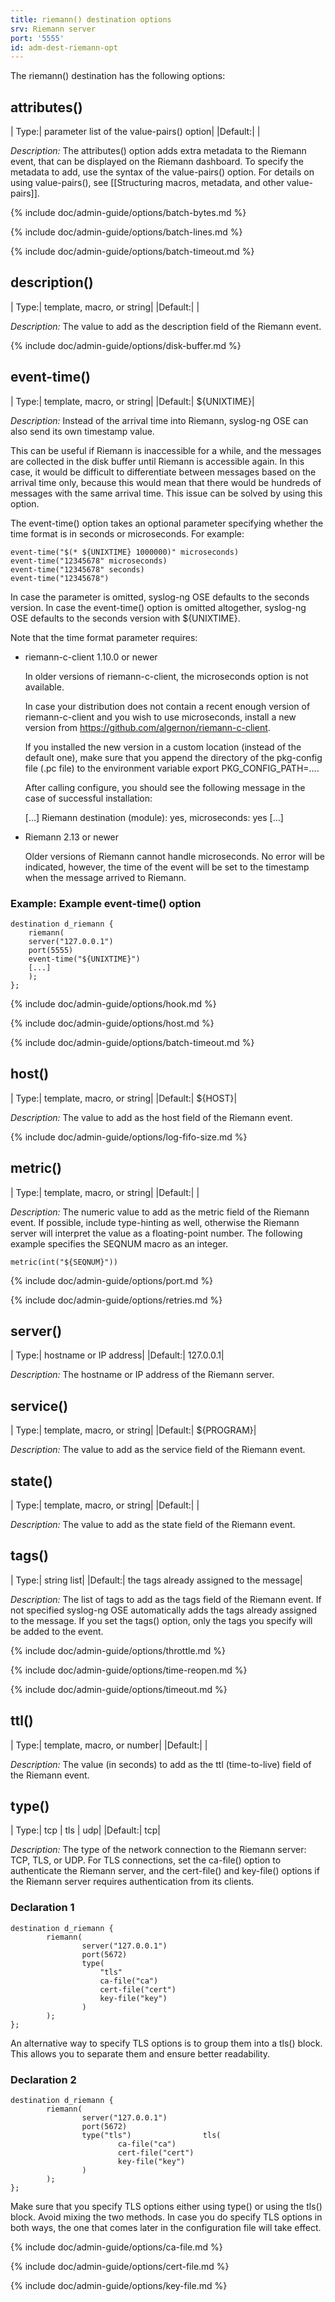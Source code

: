 ```yaml
---
title: riemann() destination options
srv: Riemann server
port: '5555'
id: adm-dest-riemann-opt
---
```


The riemann() destination has the following options:

## attributes()

|  Type:|      parameter list of the value-pairs() option|
  |Default:|   |

*Description:* The attributes() option adds extra metadata to the
Riemann event, that can be displayed on the Riemann dashboard. To
specify the metadata to add, use the syntax of the value-pairs() option.
For details on using value-pairs(), see
[[Structuring macros, metadata, and other value-pairs]].

{% include doc/admin-guide/options/batch-bytes.md %}

{% include doc/admin-guide/options/batch-lines.md %}

{% include doc/admin-guide/options/batch-timeout.md %}

## description()

|  Type:|      template, macro, or string|
  |Default:|   |

*Description:* The value to add as the description field of the Riemann
event.

{% include doc/admin-guide/options/disk-buffer.md %}

## event-time()

|  Type:|      template, macro, or string|
  |Default:|   ${UNIXTIME}|

*Description:* Instead of the arrival time into Riemann, syslog-ng OSE
can also send its own timestamp value.

This can be useful if Riemann is inaccessible for a while, and the
messages are collected in the disk buffer until Riemann is accessible
again. In this case, it would be difficult to differentiate between
messages based on the arrival time only, because this would mean that
there would be hundreds of messages with the same arrival time. This
issue can be solved by using this option.

The event-time() option takes an optional parameter specifying whether
the time format is in seconds or microseconds. For example:

```config
event-time("$(* ${UNIXTIME} 1000000)" microseconds)
event-time("12345678" microseconds)
event-time("12345678" seconds)
event-time("12345678")
```

In case the parameter is omitted, syslog-ng OSE defaults to the seconds
version. In case the event-time() option is omitted altogether,
syslog-ng OSE defaults to the seconds version with ${UNIXTIME}.

Note that the time format parameter requires:

- riemann-c-client 1.10.0 or newer

    In older versions of riemann-c-client, the microseconds option is
    not available.

    In case your distribution does not contain a recent enough version
    of riemann-c-client and you wish to use microseconds, install a new
    version from <https://github.com/algernon/riemann-c-client>.

    If you installed the new version in a custom location (instead of
    the default one), make sure that you append the directory of the
    pkg-config file (.pc file) to the environment variable export
    PKG_CONFIG_PATH=....

    After calling configure, you should see the following message in the
    case of successful installation:

    [...]
      Riemann destination (module): yes, microseconds: yes
    [...]

- Riemann 2.13 or newer

    Older versions of Riemann cannot handle microseconds. No error will
    be indicated, however, the time of the event will be set to the
    timestamp when the message arrived to Riemann.

### Example: Example event-time() option

```config
destination d_riemann {
    riemann(
    server("127.0.0.1")
    port(5555)
    event-time("${UNIXTIME}")
    [...]
    );
};
```

{% include doc/admin-guide/options/hook.md %}

{% include doc/admin-guide/options/host.md %}

{% include doc/admin-guide/options/batch-timeout.md %}

## host()

|  Type:|      template, macro, or string|
  |Default:|   ${HOST}|

*Description:* The value to add as the host field of the Riemann event.

{% include doc/admin-guide/options/log-fifo-size.md %}

## metric()

|  Type:|      template, macro, or string|
  |Default:|   |

*Description:* The numeric value to add as the metric field of the
Riemann event. If possible, include type-hinting as well, otherwise the
Riemann server will interpret the value as a floating-point number. The
following example specifies the SEQNUM macro as an integer.

```config
metric(int("${SEQNUM}"))
```

{% include doc/admin-guide/options/port.md %}

{% include doc/admin-guide/options/retries.md %}

## server()

|  Type:|      hostname or IP address|
  |Default:|   127.0.0.1|

*Description:* The hostname or IP address of the Riemann server.

## service()

|  Type:|      template, macro, or string|
  |Default:|   ${PROGRAM}|

*Description:* The value to add as the service field of the Riemann
event.

## state()

|  Type:|      template, macro, or string|
  |Default:|   |

*Description:* The value to add as the state field of the Riemann event.

## tags()

|  Type:|      string list|
  |Default:|   the tags already assigned to the message|

*Description:* The list of tags to add as the tags field of the Riemann
event. If not specified syslog-ng OSE automatically adds the tags
already assigned to the message. If you set the tags() option, only the
tags you specify will be added to the event.

{% include doc/admin-guide/options/throttle.md %}

{% include doc/admin-guide/options/time-reopen.md %}

{% include doc/admin-guide/options/timeout.md %}

## ttl()

|  Type:|      template, macro, or number|
  |Default:|   |

*Description:* The value (in seconds) to add as the ttl (time-to-live)
field of the Riemann event.

## type()

|  Type:|      tcp \| tls \| udp|
  |Default:|   tcp|

*Description:* The type of the network connection to the Riemann server:
TCP, TLS, or UDP. For TLS connections, set the ca-file() option to
authenticate the Riemann server, and the cert-file() and key-file()
options if the Riemann server requires authentication from its clients.

### Declaration 1

```config
destination d_riemann {
        riemann(
                server("127.0.0.1")
                port(5672)
                type(
                    "tls"
                    ca-file("ca")
                    cert-file("cert") 
                    key-file("key")
                )
        );
};
```

An alternative way to specify TLS options is to group them into a tls()
block. This allows you to separate them and ensure better readability.

### Declaration 2

```config
destination d_riemann {
        riemann(
                server("127.0.0.1")
                port(5672)
                type("tls")                tls(
                        ca-file("ca")
                        cert-file("cert") 
                        key-file("key")
                )
        );
};
```

Make sure that you specify TLS options either using type() or using the
tls() block. Avoid mixing the two methods. In case you do specify TLS
options in both ways, the one that comes later in the configuration file
will take effect.

{% include doc/admin-guide/options/ca-file.md %}

{% include doc/admin-guide/options/cert-file.md %}

{% include doc/admin-guide/options/key-file.md %}
